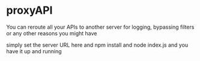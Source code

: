 # proxyAPI

You can reroute all your APIs to another server for logging, bypassing filters or any other reasons you might have

simply set the server URL here and npm install and node index.js and you have it up and running